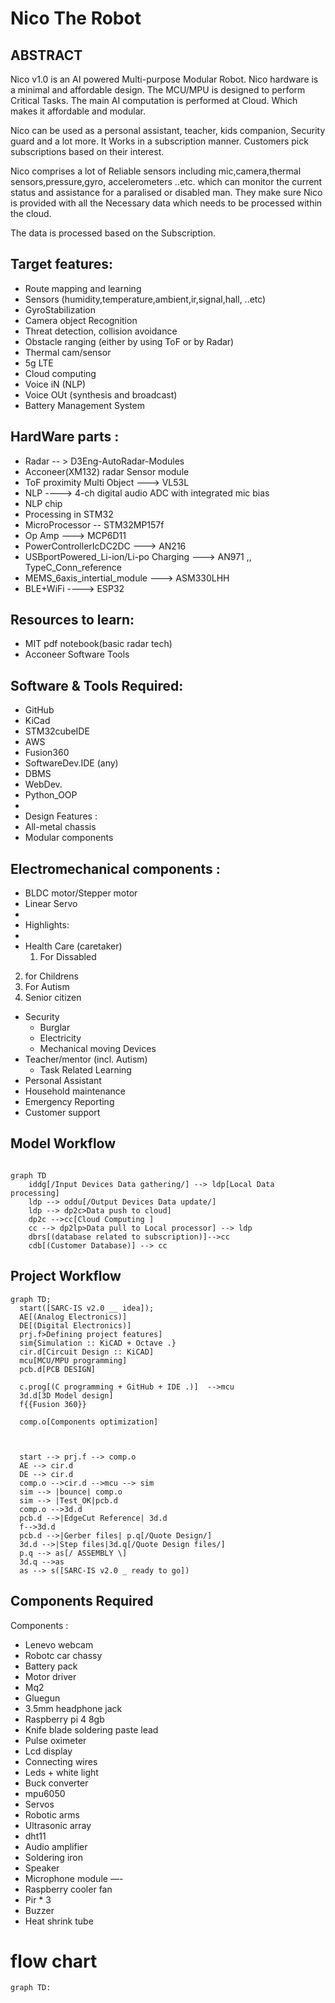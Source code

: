 # Nico The Robot
## ABSTRACT

Nico v1.0 is an AI powered Multi-purpose Modular Robot. Nico hardware is a minimal and affordable design. The MCU/MPU is designed to perform Critical Tasks. The main AI computation is performed at Cloud. Which makes it affordable and modular.

Nico can be used as a personal assistant, teacher, kids companion, Security guard and a lot more. It Works in a subscription manner. Customers pick subscriptions based on their interest.

Nico comprises a lot of Reliable sensors including mic,camera,thermal sensors,pressure,gyro, accelerometers ..etc. which can monitor the current status and assistance for a paralised or disabled man. They make sure Nico is provided with all the Necessary data which needs to be processed within the cloud.

The data is processed based on the Subscription.
 
## Target features:

+ Route mapping and learning
+ Sensors (humidity,temperature,ambient,ir,signal,hall, ..etc)
+ GyroStabilization
+ Camera object Recognition
+ Threat detection, collision avoidance
+ Obstacle ranging (either by using ToF or by Radar)
+ Thermal cam/sensor
+ 5g LTE
+ Cloud computing
+ Voice iN (NLP)
+ Voice OUt (synthesis and broadcast)
+ Battery Management System

## HardWare parts :

- Radar -- > D3Eng-AutoRadar-Modules
- Acconeer(XM132) radar Sensor module
- ToF proximity Multi Object ---> VL53L
- NLP  ----> 4-ch digital audio ADC with integrated mic bias
- NLP chip
- Processing in STM32
- MicroProcessor -- STM32MP157f
- Op Amp    ---> MCP6D11
- PowerControllerIcDC2DC ---> AN216
- USBportPowered_Li-ion/Li-po Charging ---> AN971 ,, TypeC_Conn_reference
- MEMS_6axis_intertial_module  ---> ASM330LHH
- BLE+WiFi ----> ESP32

## Resources to learn:
- MIT pdf notebook(basic radar tech)
- Acconeer Software Tools

## Software & Tools Required:
+ GitHub
+ KiCad
+ STM32cubeIDE
+ AWS
+ Fusion360
+ SoftwareDev.IDE (any)
+ DBMS
+ WebDev.
+ Python_OOP
+ 
+ Design Features :
+ All-metal chassis
+ Modular components


## Electromechanical components :
+ BLDC motor/Stepper motor
+ Linear Servo
+ 
+ Highlights:
+ 
+ Health Care (caretaker)
	1. For Dissabled

2. for Childrens
1. For Autism
1. Senior citizen
+ Security
	- Burglar
	- Electricity
	- Mechanical moving Devices
+ Teacher/mentor (incl. Autism)
	- Task Related Learning
+ Personal Assistant
+ Household maintenance
+ Emergency Reporting
+ Customer support

## Model Workflow

```mermaid

graph TD
    iddg[/Input Devices Data gathering/] --> ldp[Local Data processing]
    ldp --> oddu[/Output Devices Data update/]
    ldp --> dp2c>Data push to cloud]
    dp2c -->cc[Cloud Computing ]
    cc --> dp2lp>Data pull to Local processor] --> ldp
    dbrs[(database related to subscription)]-->cc
    cdb[(Customer Database)] --> cc

```
## Project Workflow
```mermaid
graph TD;
  start([SARC-IS v2.0 __ idea]);
  AE[(Analog Electronics)]
  DE[(Digital Electronics)]
  prj.f>Defining project features]
  sim{Simulation :: KiCAD + Octave .}
  cir.d[Circuit Design :: KiCAD]
  mcu[MCU/MPU programming]
  pcb.d[PCB DESIGN]

  c.prog[(C programming + GitHub + IDE .)]  -->mcu
  3d.d[3D Model design]
  f{{Fusion 360}}

  comp.o[Components optimization]



  start --> prj.f --> comp.o
  AE --> cir.d
  DE --> cir.d
  comp.o -->cir.d -->mcu --> sim
  sim --> |bounce| comp.o
  sim --> |Test_OK|pcb.d
  comp.o -->3d.d
  pcb.d -->|EdgeCut Reference| 3d.d
  f-->3d.d
  pcb.d -->|Gerber files| p.q[/Quote Design/]
  3d.d -->|Step files|3d.q[/Quote Design files/]
  p.q --> as[/ ASSEMBLY \]
  3d.q -->as
  as --> s([SARC-IS v2.0 _ ready to go])

```
## Components Required


Components :

+ Lenevo webcam
+ Robotc car chassy
+ Battery pack
+ Motor driver
+ Mq2
+ Gluegun
+ 3.5mm headphone jack
+ Raspberry pi 4 8gb
+ Knife blade soldering paste lead
+ Pulse  oximeter
+ Lcd display
+ Connecting wires
+ Leds + white light
+ Buck converter
+ mpu6050
+ Servos
+ Robotic arms
+ Ultrasonic array
+ dht11
+ Audio amplifier
+ Soldering iron
+ Speaker
+ Microphone module —-
+ Raspberry cooler fan
+ Pir * 3
+ Buzzer
+ Heat shrink tube


# flow chart


~~~mermaid
graph TD:



~~~
